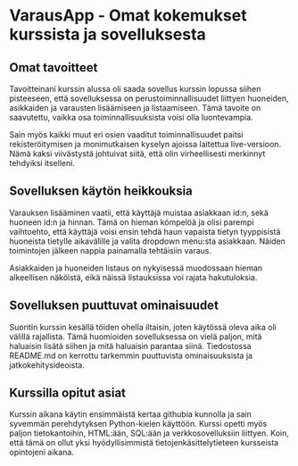 # VarausApp - Omat kokemukset kurssista ja sovelluksesta 


## Omat tavoitteet

Tavoitteinani kurssin alussa oli saada sovellus kurssin lopussa siihen pisteeseen, että sovelluksessa on perustoiminnallisuudet liittyen huoneiden, asikkaiden ja varausten lisäämiseen ja listaamiseen. Tämä tavoite on saavutettu, vaikka osa toiminnallisuuksista voisi olla luontevampia.

Sain myös kaikki muut eri osien vaaditut toiminnallisuudet paitsi rekisteröitymisen ja monimutkaisen kyselyn ajoissa laitettua live-versioon. Nämä kaksi viivästystä johtuivat siitä, että olin virheellisesti merkinnyt tehdyiksi itselleni.

## Sovelluksen käytön heikkouksia

Varauksen lisääminen vaatii, että käyttäjä muistaa asiakkaan id:n, sekä huoneen id:n ja hinnan. Tämä on hieman kömpelöä ja olisi parempi vaihtoehto, että käyttäjä voisi ensin tehdä haun vapaista tietyn tyyppisistä huoneista tietylle aikavälille ja valita dropdown menu:sta asiakkaan. Näiden toimintojen jälkeen nappia painamalla tehtäisiin varaus.

Asiakkaiden ja huoneiden listaus on nykyisessä muodossaan hieman alkeellisen näköistä, eikä näissä listauksissa voi rajata hakutuloksia.

## Sovelluksen puuttuvat ominaisuudet

Suoritin kurssin kesällä töiden ohella iltaisin, joten käytössä oleva aika oli välillä rajallista. Tämä huomioiden sovelluksessa on vielä paljon, mitä haluaisin lisätä siihen ja mitä haluaisin parantaa siinä. Tiedostossa README.md on kerrottu tarkemmin puuttuvista ominaisuuksista ja jatkokehitysideoista.

## Kurssilla opitut asiat

Kurssin aikana käytin ensimmäistä kertaa githubia kunnolla ja sain syvemmän perehdytyksen Python-kielen käyttöön. Kurssi opetti myös paljon tietokantoihin, HTML:ään, SQL:ään ja verkkosovelluksiin liittyen. Koin, että tämä on ollut yksi hyödyllisimmistä tietojenkäsittelytieteen kursseista opintojeni aikana.





